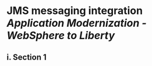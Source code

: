 # **JMS messaging integration**</br>*Application Modernization - WebSphere to Liberty*

## **i. Section 1**